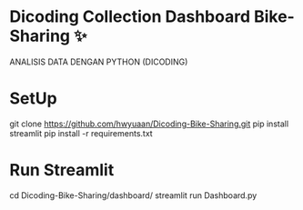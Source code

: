 # Dicoding Collection Dashboard Bike-Sharing ✨
ANALISIS DATA DENGAN PYTHON (DICODING)

# SetUp
git clone https://github.com/hwyuaan/Dicoding-Bike-Sharing.git 
pip install streamlit
pip install -r requirements.txt

# Run Streamlit
cd Dicoding-Bike-Sharing/dashboard/
streamlit run Dashboard.py
